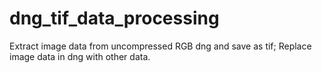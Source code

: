 # dng_tif_data_processing
Extract image data from uncompressed RGB dng and save as tif; Replace image data in dng with other data. 
